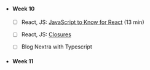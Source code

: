 - #### Week 10
  - [ ] React, JS: [JavaScript to Know for React](https://kentcdodds.com/blog/javascript-to-know-for-react) (13 min)
  - [ ] React, JS: [Closures](https://developer.mozilla.org/en-US/docs/Web/JavaScript/Closures)
  - [ ] Blog Nextra with Typescript


- #### Week 11

